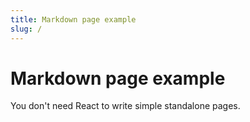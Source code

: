 ```yaml
---
title: Markdown page example
slug: /
---
```


# Markdown page example

You don't need React to write simple standalone pages.
